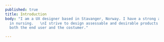 ```yaml
---
published: true
title: Introduction
body: "I am a UX designer based in Stavanger, Norway. I have a strong and proud background
  in nursing.   \nI strive to design assessable and desirable products that benefit
  both the end user and the costumer."

---
```

